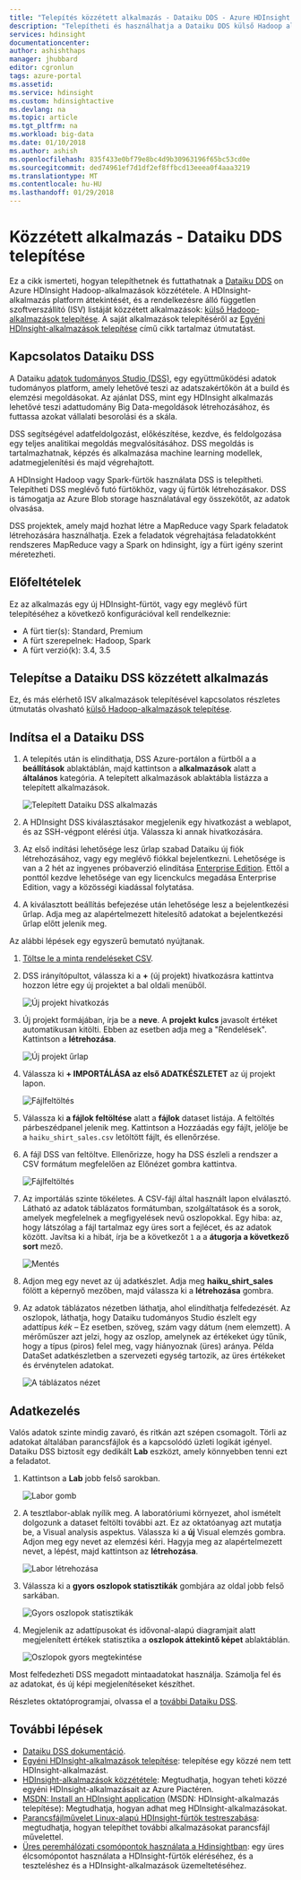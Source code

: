 ```yaml
---
title: "Telepítés közzétett alkalmazás - Dataiku DDS - Azure HDInsight |} Microsoft Docs"
description: "Telepítheti és használhatja a Dataiku DDS külső Hadoop alkalmazás."
services: hdinsight
documentationcenter: 
author: ashishthaps
manager: jhubbard
editor: cgronlun
tags: azure-portal
ms.assetid: 
ms.service: hdinsight
ms.custom: hdinsightactive
ms.devlang: na
ms.topic: article
ms.tgt_pltfrm: na
ms.workload: big-data
ms.date: 01/10/2018
ms.author: ashish
ms.openlocfilehash: 835f433e0bf79e8bc4d9b30963196f65bc53cd0e
ms.sourcegitcommit: ded74961ef7d1df2ef8ffbcd13eeea0f4aaa3219
ms.translationtype: MT
ms.contentlocale: hu-HU
ms.lasthandoff: 01/29/2018
---
```

# <a name="install-published-application---dataiku-dds"></a>Közzétett alkalmazás - Dataiku DDS telepítése

Ez a cikk ismerteti, hogyan telepíthetnek és futtathatnak a [Dataiku DDS](https://www.dataiku.com/) on Azure HDInsight Hadoop-alkalmazások közzététele. A HDInsight-alkalmazás platform áttekintését, és a rendelkezésre álló független szoftverszállító (ISV) listáját közzétett alkalmazások: [külső Hadoop-alkalmazások telepítése](hdinsight-apps-install-applications.md). A saját alkalmazások telepítéséről az [Egyéni HDInsight-alkalmazások telepítése](hdinsight-apps-install-custom-applications.md) című cikk tartalmaz útmutatást.

## <a name="about-dataiku-dss"></a>Kapcsolatos Dataiku DSS

A Dataiku [adatok tudományos Studio (DSS)](https://www.dataiku.com/dss/features/connectivity/), egy együttműködési adatok tudományos platform, amely lehetővé teszi az adatszakértőkön át a build és elemzési megoldásokat. Az ajánlat DSS, mint egy HDInsight alkalmazás lehetővé teszi adattudomány Big Data-megoldások létrehozásához, és futtassa azokat vállalati besorolási és a skála.

DSS segítségével adatfeldolgozást, előkészítése, kezdve, és feldolgozása egy teljes analitikai megoldás megvalósításához. DSS megoldás is tartalmazhatnak, képzés és alkalmazása machine learning modellek, adatmegjelenítési és majd végrehajtott.

A HDInsight Hadoop vagy Spark-fürtök használata DSS is telepítheti. Telepítheti DSS meglévő futó fürtökhöz, vagy új fürtök létrehozásakor. DSS is támogatja az Azure Blob storage használatával egy összekötőt, az adatok olvasása.

DSS projektek, amely majd hozhat létre a MapReduce vagy Spark feladatok létrehozására használhatja. Ezek a feladatok végrehajtása feladatokként rendszeres MapReduce vagy a Spark on hdinsight, így a fürt igény szerint méretezheti.

## <a name="prerequisites"></a>Előfeltételek

Ez az alkalmazás egy új HDInsight-fürtöt, vagy egy meglévő fürt telepítéséhez a következő konfigurációval kell rendelkeznie:

* A fürt tier(s): Standard, Premium
* A fürt szerepelnek: Hadoop, Spark
* A fürt verzió(k): 3.4, 3.5

## <a name="install-the-dataiku-dss-published-application"></a>Telepítse a Dataiku DSS közzétett alkalmazás

Ez, és más elérhető ISV alkalmazások telepítésével kapcsolatos részletes útmutatás olvasható [külső Hadoop-alkalmazások telepítése](hdinsight-apps-install-applications.md).

## <a name="launch-dataiku-dss"></a>Indítsa el a Dataiku DSS

1. A telepítés után is elindíthatja, DSS Azure-portálon a fürtből a a **beállítások** ablaktáblán, majd kattintson a **alkalmazások** alatt a **általános** kategória. A telepített alkalmazások ablaktábla listázza a telepített alkalmazások.

    ![Telepített Dataiku DSS alkalmazás](./media/hdinsight-apps-install-dataiku/app.png)

2. A HDInsight DSS kiválasztásakor megjelenik egy hivatkozást a weblapot, és az SSH-végpont elérési útja. Válassza ki annak hivatkozására.

3. Az első indítási lehetősége lesz űrlap szabad Dataiku új fiók létrehozásához, vagy egy meglévő fiókkal bejelentkezni. Lehetősége is van a 2 hét az ingyenes próbaverzió elindítása [Enterprise Edition](https://www.dataiku.com/dss/editions/). Ettől a ponttól kezdve lehetősége van egy licenckulcs megadása Enterprise Edition, vagy a közösségi kiadással folytatása.

4. A kiválasztott beállítás befejezése után lehetősége lesz a bejelentkezési űrlap. Adja meg az alapértelmezett hitelesítő adatokat a bejelentkezési űrlap előtt jelenik meg.

Az alábbi lépések egy egyszerű bemutató nyújtanak.

1. [Töltse le a minta rendeléseket CSV](https://doc.dataiku.com/tutorials/data/101/haiku_shirt_sales.csv).

2. DSS irányítópultot, válassza ki a  **+**  (új projekt) hivatkozásra kattintva hozzon létre egy új projektet a bal oldali menüből.

    ![Új projekt hivatkozás](./media/hdinsight-apps-install-dataiku/new-project.png)

3. Új projekt formájában, írja be a **neve**. A **projekt kulcs** javasolt értéket automatikusan kitölti. Ebben az esetben adja meg a "Rendelések". Kattintson a **létrehozása**.

    ![Új projekt űrlap](./media/hdinsight-apps-install-dataiku/new-project-form.png)

4. Válassza ki **+ IMPORTÁLÁSA az első ADATKÉSZLETET** az új projekt lapon.

    ![Fájlfeltöltés](./media/hdinsight-apps-install-dataiku/import-dataset.png)

5. Válassza ki **a fájlok feltöltése** alatt a **fájlok** dataset listája. A feltöltés párbeszédpanel jelenik meg. Kattintson a Hozzáadás egy fájlt, jelölje be a `haiku_shirt_sales.csv` letöltött fájlt, és ellenőrzése.

6. A fájl DSS van feltöltve. Ellenőrizze, hogy ha DSS észleli a rendszer a CSV formátum megfelelően az Előnézet gombra kattintva.

    ![Fájlfeltöltés](./media/hdinsight-apps-install-dataiku/preview.png)

7. Az importálás szinte tökéletes. A CSV-fájl által használt lapon elválasztó. Látható az adatok táblázatos formátumban, szolgáltatások és a sorok, amelyek megfelelnek a megfigyelések nevű oszlopokkal. Egy hiba: az, hogy látszólag a fájl tartalmaz egy üres sort a fejlécet, és az adatok között. Javítsa ki a hibát, írja be a következőt `1` a a **átugorja a következő sort** mező.

    ![Mentés](./media/hdinsight-apps-install-dataiku/skip-lines.png)

8. Adjon meg egy nevet az új adatkészlet. Adja meg **haiku_shirt_sales** fölött a képernyő mezőben, majd válassza ki a **létrehozása** gombra.

9. Az adatok táblázatos nézetben láthatja, ahol elindíthatja felfedezését. Az oszlopok, láthatja, hogy Dataiku tudományos Studio észlelt egy adattípus _kék_ – Ez esetben, szöveg, szám vagy dátum (nem elemzett). A mérőműszer azt jelzi, hogy az oszlop, amelynek az értékeket úgy tűnik, hogy a típus (piros) felel meg, vagy hiányoznak (üres) aránya. Példa DataSet adatkészletben a szervezeti egység tartozik, az üres értékeket és érvénytelen adatokat.

    ![A táblázatos nézet](./media/hdinsight-apps-install-dataiku/viewing-dataset.png)

## <a name="data-manipulation"></a>Adatkezelés

Valós adatok szinte mindig zavaró, és ritkán azt szépen csomagolt. Törli az adatokat általában parancsfájlok és a kapcsolódó üzleti logikát igényel. Dataiku DSS biztosít egy dedikált **Lab** eszközt, amely könnyebben tenni ezt a feladatot.

1. Kattintson a **Lab** jobb felső sarokban.

    ![Labor gomb](./media/hdinsight-apps-install-dataiku/lab-button.png)

2. A tesztlabor-ablak nyílik meg. A laboratóriumi környezet, ahol ismételt dolgozunk a dataset feltölti további azt. Ez az oktatóanyag azt mutatja be, a Visual analysis aspektus. Válassza ki a **új** Visual elemzés gombra. Adjon meg egy nevet az elemzési kéri. Hagyja meg az alapértelmezett nevet, a lépést, majd kattintson az **létrehozása**.

    ![Labor létrehozása](./media/hdinsight-apps-install-dataiku/create-lab.png)

3. Válassza ki a **gyors oszlopok statisztikák** gombjára az oldal jobb felső sarkában.

    ![Gyors oszlopok statisztikák](./media/hdinsight-apps-install-dataiku/quick-column-stats.png)

4. Megjelenik az adattípusokat és idővonal-alapú diagramjait alatt megjelenített értékek statisztika a **oszlopok áttekintő képet** ablaktáblán.

    ![Oszlopok gyors megtekintése](./media/hdinsight-apps-install-dataiku/columns-quick-view.png)

Most felfedezheti DSS megadott mintaadatokat használja. Számolja fel és az adatokat, és új képi megjelenítéseket készíthet.

Részletes oktatóprogramjai, olvassa el a [további Dataiku DSS](https://www.dataiku.com/learn/).

## <a name="next-steps"></a>További lépések

* [Dataiku DSS dokumentáció](https://doc.dataiku.com/dss/latest/).
* [Egyéni HDInsight-alkalmazások telepítése](hdinsight-apps-install-custom-applications.md): telepítése egy közzé nem tett HDInsight-alkalmazást.
* [HDInsight-alkalmazások közzététele](hdinsight-apps-publish-applications.md): Megtudhatja, hogyan teheti közzé egyéni HDInsight-alkalmazásait az Azure Piactéren.
* [MSDN: Install an HDInsight application](https://msdn.microsoft.com/library/mt706515.aspx) (MSDN: HDInsight-alkalmazás telepítése): Megtudhatja, hogyan adhat meg HDInsight-alkalmazásokat.
* [Parancsfájlművelet Linux-alapú HDInsight-fürtök testreszabása](hdinsight-hadoop-customize-cluster-linux.md): megtudhatja, hogyan telepíthet további alkalmazásokat parancsfájl művelettel.
* [Üres peremhálózati csomópontok használata a Hdinsightban](hdinsight-apps-use-edge-node.md): egy üres élcsomópontot használata a HDInsight-fürtök eléréséhez, és a teszteléshez és a HDInsight-alkalmazások üzemeltetéséhez.

